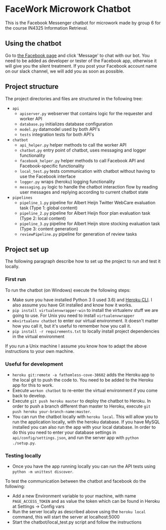 # FaceWork Microwork Chatbot

This is the Facebook Messenger chatbot for microwork made by group 6 for the course IN4325 Information Retrieval.

## Using the chatbot

Go to [the Facebook page](https://www.facebook.com/Microwork-Chatbot-1849085282000551) and click 'Message' to chat with our bot. You need to be added as developer or tester of the Facebook app, otherwise it will give you the silent treatment. If you post your Facebook account name on our slack channel, we will add you as soon as possible.

## Project structure

The project directories and files are structured in the following tree:

- `api`
    - `apiserver.py` webserver that contains logic for the requester and worker API
    - `database.py` initializes database configuration
    - `model.py` datamodel used by both API's
    - `tests` integration tests for both API's
- `chatbot`
    - `api_helper.py` helper methods to call the worker API
    - `chatbot.py` entry point of chatbot, uses messaging and logger functionality
    - `facebook_helper.py` helper methods to call Facebook API and Facebook-specific functionality
    - `local_test.py` tests communication with chatbot without having to use the Facebook interface
    - `logger.py` wraps (heroku) logging functionality
    - `messaging.py` logic to handle the chatbot interaction flow by reading user messages and replying according to current chatbot state
- `pipelines`
    - `pipeline_1.py` pipeline for Albert Heijn Twitter WebCare evaluation task (Type 1: global content)
    - `pipeline_2.py` pipeline for Albert Heijn floor plan evaluation task (Type 2: local content)
    - `pipeline_3.py` pipeline for Albert Heijn store stocking evaluation task (Type 3: content generation)
    - `reviewPipeline.py` pipeline for generation of review tasks

## Project set up

The following paragraph describe how to set up the project to run and test it locally.

### First run

To run the chatbot (on Windows) execute the following steps:

- Make sure you have installed Python 3 (I used 3.6) and [Heroku CLI](https://devcenter.heroku.com/articles/heroku-cli). I also assume you have Git installed and know how it works.
- `pip install virtualenvwrapper-win` to install the virtualenv stuff we are going to use. For Unix you need to install `virtualenvwrapper`
- `mkvirtualenv chatbot` to enter our virtual environment. It doesn't matter how you call it, but it's useful to remember how you call it.
- `pip install -r requirements.txt` to locally install project dependencies in the virtual environment

If you run a Unix machine I assume you know how to adapt the above instructions to your own machine.

### Useful for development

- `heroku git:remote -a fathomless-cove-38602` adds the Heroku app to the local git to push the code to. You need to be added to the Heroku app for this to work.
- Execute `workon chatbot` to re-enter the virtual environment if you come back to develop.
- Execute `git push heroku master` to deploy the chatbot to Heroku. In order to push a branch different than master to Heroku, execute `git push heroku your-branch-name:master`.
- You can run the chatbot locally with `heroku local`. This will allow you to run the application locally, with the heroku database. If you have MySQL installed you can also run the app with your local database. In order to do this you need to enter your database settings in `api/config/settings.json`, and run the server app with `python ./setup.py`.

### Testing locally

- Once you have the app running locally you can run the API tests using `python -m unittest discover`.

To test the communication between the chatbot and facebook do the following:

- Add a new Environment variable to your machine, with name `PAGE_ACCESS_TOKEN` and as value the token which can be found in Heroku at Settings -> Config vars
- Run the server locally as described above using the `heroku local` command, this will start the server at localhost:5000
- Start the chatbot/local_test.py script and follow the instructions
